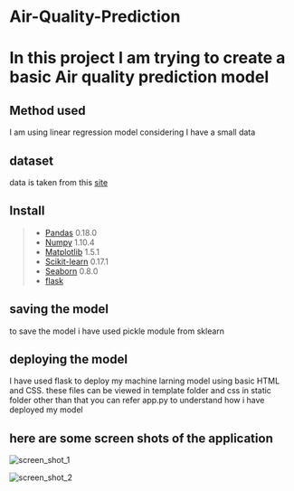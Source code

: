 # Air-Quality-Prediction
# In this project I am trying to create a basic Air quality prediction model

## Method used 
I am using linear regression model considering I have a small data

## dataset

data is taken from this [site](https://archive.ics.uci.edu/ml/datasets/Air+Quality)

## Install

> *  [Pandas](http://pandas.pydata.org) 0.18.0
> *  [Numpy](http://www.numpy.org) 1.10.4
> *  [Matplotlib](https://matplotlib.org) 1.5.1
> *  [Scikit-learn](http://scikit-learn.org/stable/) 0.17.1
> *  [Seaborn](https://seaborn.pydata.org) 0.8.0
> *   [flask](https://flask.palletsprojects.com/)

## saving the model
to save the model i have used pickle module from sklearn

## deploying the model
I have used flask to deploy my machine larning model using basic HTML and CSS.
these files can be viewed in template folder and css in static folder
other than that you can refer app.py to understand how i have deployed my model

## here are some screen shots of the application

![screen_shot_1](/images/s1.png)

![screen_shot_2](/images/s2.png)
